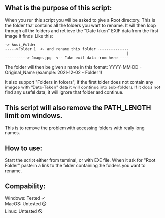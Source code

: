 ## What is the purpose of this script:

When you run this script you will be asked to give a Root directory. This is the folder that contains all the folders you want to rename.
It will then loop through all the folders and retrieve the "Date taken" EXIF data from the first image it finds.
Like this: 

    -> Root_Folder
    ----->Folder 1  <- and rename this folder --------------
                                                           |
    ----------> Image.jpg  <-- Take exif data from here ----

The folder will then be given a name in this format: 
YYYY-MM-DD - Original_Name (example: 2021-12-02 - Folder 1)

It also support "Folders in folders", if the first folder does not contain any images with "Date-Taken" data it will continue into sub-folders.
If it does not find any useful data, it will ignore that folder and continue.

## This script will also remove the PATH_LENGTH limit om windows.
This is to remove the problem with accessing folders with really long names.

## How to use:

Start the script either from terminal, or with EXE file.
When it ask for "Root Folder" paste in a link to the folder containing the folders you want to rename. 


## Compability:

Windows: Tested   ✓  
MacOS:   Untested 🛇  
Linux:      Untested 🛇
